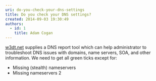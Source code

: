 ```yaml
---
uri: do-you-check-your-dns-settings
title: Do you check your DNS settings?
created: 2014-09-03 19:30:49
authors:
  - id: 1
    title: Adam Cogan
---
```





<span class='intro'> <p>
                    <a href="https&#58;//w3dt.net//" target="_blank">w3dt.net</a> supplies a DNS report tool which can help administrator to troubleshoot DNS issues with domains, name servers, SOA, and other information.
                    We need to get all green ticks except for&#58;</p> </span>

<ul><li>Missing (stealth) nameservers</li><li>Missing nameservers 2</li></ul>​


